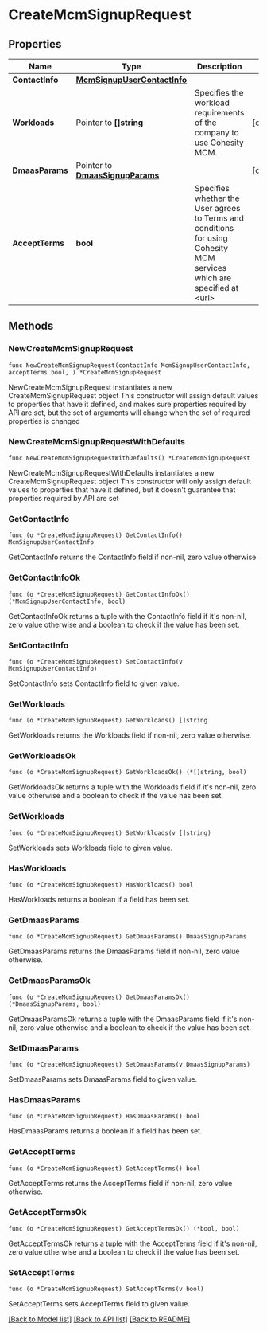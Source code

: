 # CreateMcmSignupRequest

## Properties

Name | Type | Description | Notes
------------ | ------------- | ------------- | -------------
**ContactInfo** | [**McmSignupUserContactInfo**](McmSignupUserContactInfo.md) |  | 
**Workloads** | Pointer to **[]string** | Specifies the workload requirements of the company to use Cohesity MCM. | [optional] 
**DmaasParams** | Pointer to [**DmaasSignupParams**](DmaasSignupParams.md) |  | [optional] 
**AcceptTerms** | **bool** | Specifies whether the User agrees to Terms and conditions for using Cohesity MCM services which are specified at &lt;url&gt; | 

## Methods

### NewCreateMcmSignupRequest

`func NewCreateMcmSignupRequest(contactInfo McmSignupUserContactInfo, acceptTerms bool, ) *CreateMcmSignupRequest`

NewCreateMcmSignupRequest instantiates a new CreateMcmSignupRequest object
This constructor will assign default values to properties that have it defined,
and makes sure properties required by API are set, but the set of arguments
will change when the set of required properties is changed

### NewCreateMcmSignupRequestWithDefaults

`func NewCreateMcmSignupRequestWithDefaults() *CreateMcmSignupRequest`

NewCreateMcmSignupRequestWithDefaults instantiates a new CreateMcmSignupRequest object
This constructor will only assign default values to properties that have it defined,
but it doesn't guarantee that properties required by API are set

### GetContactInfo

`func (o *CreateMcmSignupRequest) GetContactInfo() McmSignupUserContactInfo`

GetContactInfo returns the ContactInfo field if non-nil, zero value otherwise.

### GetContactInfoOk

`func (o *CreateMcmSignupRequest) GetContactInfoOk() (*McmSignupUserContactInfo, bool)`

GetContactInfoOk returns a tuple with the ContactInfo field if it's non-nil, zero value otherwise
and a boolean to check if the value has been set.

### SetContactInfo

`func (o *CreateMcmSignupRequest) SetContactInfo(v McmSignupUserContactInfo)`

SetContactInfo sets ContactInfo field to given value.


### GetWorkloads

`func (o *CreateMcmSignupRequest) GetWorkloads() []string`

GetWorkloads returns the Workloads field if non-nil, zero value otherwise.

### GetWorkloadsOk

`func (o *CreateMcmSignupRequest) GetWorkloadsOk() (*[]string, bool)`

GetWorkloadsOk returns a tuple with the Workloads field if it's non-nil, zero value otherwise
and a boolean to check if the value has been set.

### SetWorkloads

`func (o *CreateMcmSignupRequest) SetWorkloads(v []string)`

SetWorkloads sets Workloads field to given value.

### HasWorkloads

`func (o *CreateMcmSignupRequest) HasWorkloads() bool`

HasWorkloads returns a boolean if a field has been set.

### GetDmaasParams

`func (o *CreateMcmSignupRequest) GetDmaasParams() DmaasSignupParams`

GetDmaasParams returns the DmaasParams field if non-nil, zero value otherwise.

### GetDmaasParamsOk

`func (o *CreateMcmSignupRequest) GetDmaasParamsOk() (*DmaasSignupParams, bool)`

GetDmaasParamsOk returns a tuple with the DmaasParams field if it's non-nil, zero value otherwise
and a boolean to check if the value has been set.

### SetDmaasParams

`func (o *CreateMcmSignupRequest) SetDmaasParams(v DmaasSignupParams)`

SetDmaasParams sets DmaasParams field to given value.

### HasDmaasParams

`func (o *CreateMcmSignupRequest) HasDmaasParams() bool`

HasDmaasParams returns a boolean if a field has been set.

### GetAcceptTerms

`func (o *CreateMcmSignupRequest) GetAcceptTerms() bool`

GetAcceptTerms returns the AcceptTerms field if non-nil, zero value otherwise.

### GetAcceptTermsOk

`func (o *CreateMcmSignupRequest) GetAcceptTermsOk() (*bool, bool)`

GetAcceptTermsOk returns a tuple with the AcceptTerms field if it's non-nil, zero value otherwise
and a boolean to check if the value has been set.

### SetAcceptTerms

`func (o *CreateMcmSignupRequest) SetAcceptTerms(v bool)`

SetAcceptTerms sets AcceptTerms field to given value.



[[Back to Model list]](../README.md#documentation-for-models) [[Back to API list]](../README.md#documentation-for-api-endpoints) [[Back to README]](../README.md)


